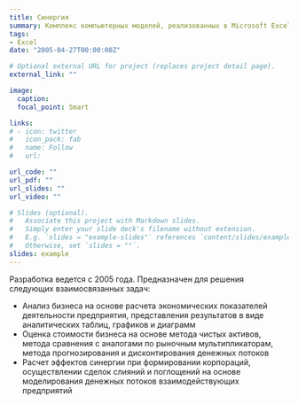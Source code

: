 ```yaml
---
title: Синергия
summary: Комплекс компьютерных моделей, реализованных в Microsoft Excel.
tags:
- Excel
date: "2005-04-27T00:00:00Z"

# Optional external URL for project (replaces project detail page).
external_link: ""

image: 
  caption: 
  focal_point: Smart

links:
# - icon: twitter
#   icon_pack: fab
#   name: Follow
#   url: 

url_code: ""
url_pdf: ""
url_slides: ""
url_video: ""

# Slides (optional).
#   Associate this project with Markdown slides.
#   Simply enter your slide deck's filename without extension.
#   E.g. `slides = "example-slides"` references `content/slides/example-slides.md`.
#   Otherwise, set `slides = ""`.
slides: example
---
```


Разработка ведется с 2005 года. Предназначен для решения следующих взаимосвязанных задач:

+ Анализ бизнеса на основе расчета экономических показателей деятельности предприятия, представления результатов в виде аналитических таблиц, графиков и диаграмм
+ Оценка стоимости бизнеса на основе метода чистых активов, метода сравнения с аналогами по рыночным мультипликаторам, метода прогнозирования и дисконтирования денежных потоков
+ Расчет эффектов синергии при формировании корпораций, осуществлении сделок слияний и поглощений на основе моделирования денежных потоков взаимодействующих предприятий


